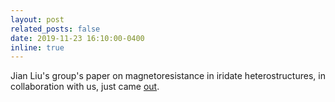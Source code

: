 ```yaml
---
layout: post
related_posts: false
date: 2019-11-23 16:10:00-0400
inline: true
---
```


Jian Liu's group's paper on magnetoresistance in iridate heterostructures, in collaboration with us, just came [out](/publications/#hao2019anomalous).
